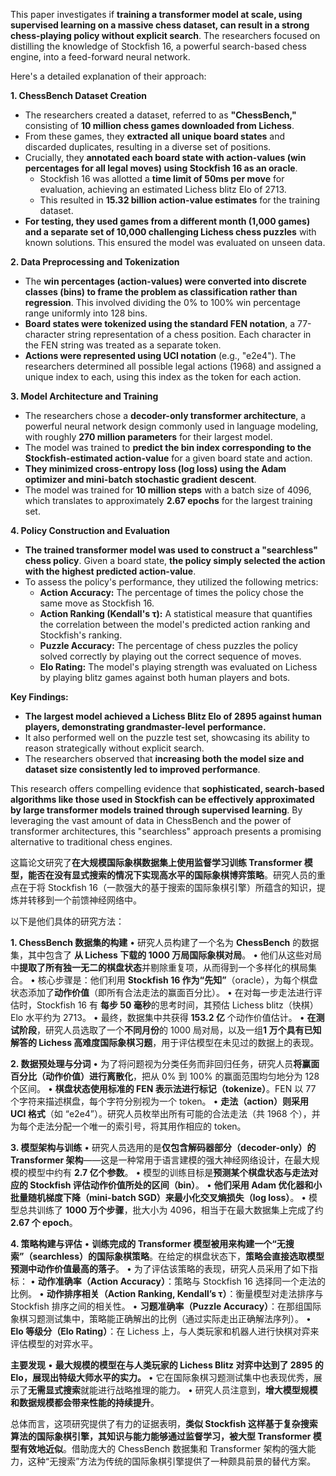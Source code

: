This paper investigates if **training a transformer model at scale, using supervised learning on a massive chess dataset, can result in a strong chess-playing policy without explicit search**. The researchers focused on distilling the knowledge of Stockfish 16, a powerful search-based chess engine, into a feed-forward neural network.

Here's a detailed explanation of their approach:

**1. ChessBench Dataset Creation**

- The researchers created a dataset, referred to as **"ChessBench,"** consisting of **10 million chess games downloaded from Lichess**.
- From these games, they **extracted all unique board states** and discarded duplicates, resulting in a diverse set of positions.
- Crucially, they **annotated each board state with action-values (win percentages for all legal moves) using Stockfish 16 as an oracle**.
    - Stockfish 16 was allotted a **time limit of 50ms per move** for evaluation, achieving an estimated Lichess blitz Elo of 2713.
    - This resulted in **15.32 billion action-value estimates** for the training dataset.
- **For testing, they used games from a different month (1,000 games) and a separate set of 10,000 challenging Lichess chess puzzles** with known solutions. This ensured the model was evaluated on unseen data.

**2. Data Preprocessing and Tokenization**

- The **win percentages (action-values) were converted into discrete classes (bins) to frame the problem as classification rather than regression**. This involved dividing the 0% to 100% win percentage range uniformly into 128 bins.
- **Board states were tokenized using the standard FEN notation**, a 77-character string representation of a chess position. Each character in the FEN string was treated as a separate token.
- **Actions were represented using UCI notation** (e.g., "e2e4"). The researchers determined all possible legal actions (1968) and assigned a unique index to each, using this index as the token for each action.

**3. Model Architecture and Training**

- The researchers chose a **decoder-only transformer architecture**, a powerful neural network design commonly used in language modeling, with roughly **270 million parameters** for their largest model.
- The model was trained to **predict the bin index corresponding to the Stockfish-estimated action-value** for a given board state and action.
- **They minimized cross-entropy loss (log loss) using the Adam optimizer and mini-batch stochastic gradient descent**.
- The model was trained for **10 million steps** with a batch size of 4096, which translates to approximately **2.67 epochs** for the largest training set.

**4. Policy Construction and Evaluation**

- **The trained transformer model was used to construct a "searchless" chess policy**. Given a board state, **the policy simply selected the action with the highest predicted action-value**.
- To assess the policy's performance, they utilized the following metrics:
    - **Action Accuracy:** The percentage of times the policy chose the same move as Stockfish 16.
    - **Action Ranking (Kendall's τ):** A statistical measure that quantifies the correlation between the model's predicted action ranking and Stockfish's ranking.
    - **Puzzle Accuracy:** The percentage of chess puzzles the policy solved correctly by playing out the correct sequence of moves.
    - **Elo Rating:** The model's playing strength was evaluated on Lichess by playing blitz games against both human players and bots.

**Key Findings:**

- **The largest model achieved a Lichess Blitz Elo of 2895 against human players, demonstrating grandmaster-level performance.**
- It also performed well on the puzzle test set, showcasing its ability to reason strategically without explicit search.
- The researchers observed that **increasing both the model size and dataset size consistently led to improved performance**.

This research offers compelling evidence that **sophisticated, search-based algorithms like those used in Stockfish can be effectively approximated by large transformer models trained through supervised learning**. By leveraging the vast amount of data in ChessBench and the power of transformer architectures, this "searchless" approach presents a promising alternative to traditional chess engines.


这篇论文研究了**在大规模国际象棋数据集上使用监督学习训练 Transformer 模型，能否在没有显式搜索的情况下实现高水平的国际象棋博弈策略**。研究人员的重点在于将 Stockfish 16（一款强大的基于搜索的国际象棋引擎）所蕴含的知识，提炼并转移到一个前馈神经网络中。

以下是他们具体的研究方法：

**1. ChessBench 数据集的构建**
• 研究人员构建了一个名为 **ChessBench** 的数据集，其中包含了 **从 Lichess 下载的 1000 万局国际象棋对局**。
• 他们从这些对局中**提取了所有独一无二的棋盘状态**并剔除重复项，从而得到一个多样化的棋局集合。
• 核心步骤是：他们利用 **Stockfish 16 作为“先知”**（oracle），为每个棋盘状态添加了**动作价值**（即所有合法走法的赢面百分比）。
• 在对每一步走法进行评估时，Stockfish 16 有 **每步 50 毫秒**的思考时间，其预估 Lichess blitz（快棋）Elo 水平约为 2713。
• 最终，数据集中共获得 **153.2 亿** 个动作价值估计。
• **在测试阶段**，研究人员选取了一个**不同月份**的 1000 局对局，以及一组**1 万个具有已知解答的 Lichess 高难度国际象棋习题**，用于评估模型在未见过的数据上的表现。

**2. 数据预处理与分词**
• 为了将问题视为分类任务而非回归任务，研究人员**将赢面百分比（动作价值）进行离散化**，把从 0% 到 100% 的赢面范围均匀地分为 128 个区间。
• **棋盘状态使用标准的 FEN 表示法进行标记（tokenize）**。FEN 以 77 个字符来描述棋盘，每个字符分别视为一个 token。
• **走法（action）则采用 UCI 格式**（如 “e2e4”）。研究人员枚举出所有可能的合法走法（共 1968 个），并为每个走法分配一个唯一的索引号，将其用作相应的 token。

**3. 模型架构与训练**
• 研究人员选用的是**仅包含解码器部分（decoder-only）的 Transformer 架构**——这是一种常用于语言建模的强大神经网络设计，在最大规模的模型中约有 **2.7 亿个参数**。
• 模型的训练目标是**预测某个棋盘状态与走法对应的 Stockfish 评估动作价值所处的区间（bin）**。
• **他们采用 Adam 优化器和小批量随机梯度下降（mini-batch SGD）来最小化交叉熵损失（log loss）**。
• 模型总共训练了 **1000 万个步骤**，批大小为 4096，相当于在最大数据集上完成了约 **2.67 个 epoch**。

**4. 策略构建与评估**
• **训练完成的 Transformer 模型被用来构建一个“无搜索”（searchless）的国际象棋策略**。在给定的棋盘状态下，**策略会直接选取模型预测中动作价值最高的落子**。
• 为了评估该策略的表现，研究人员采用了如下指标：
• **动作准确率（Action Accuracy）**：策略与 Stockfish 16 选择同一个走法的比例。
• **动作排序相关（Action Ranking, Kendall’s τ）**：衡量模型对走法排序与 Stockfish 排序之间的相关性。
• **习题准确率（Puzzle Accuracy）**：在那组国际象棋习题测试集中，策略能正确解出的比例（通过实际走出正确解法序列）。
• **Elo 等级分（Elo Rating）**：在 Lichess 上，与人类玩家和机器人进行快棋对弈来评估模型的对弈水平。

**主要发现**
• **最大规模的模型在与人类玩家的 Lichess Blitz 对弈中达到了 2895 的 Elo，展现出特级大师水平的实力。**
• 它在国际象棋习题测试集中也表现优秀，展示了**无需显式搜索**就能进行战略推理的能力。
• 研究人员注意到，**增大模型规模和数据规模都会带来性能的持续提升**。

总体而言，这项研究提供了有力的证据表明，**类似 Stockfish 这样基于复杂搜索算法的国际象棋引擎，其知识与能力能够通过监督学习，被大型 Transformer 模型有效地近似**。借助庞大的 ChessBench 数据集和 Transformer 架构的强大能力，这种“无搜索”方法为传统的国际象棋引擎提供了一种颇具前景的替代方案。